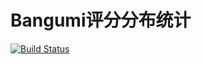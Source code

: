 # Bangumi评分分布统计

[![Build Status](https://travis-ci.org/upsuper/bgmrank.svg?branch=master)](https://travis-ci.org/upsuper/bgmrank)
